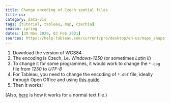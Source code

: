 ```yaml
---
title: Change encoding of Czech spatial files
title-cs: 
category: data-vis
tags: [tutorial, tableau, map, czechia]
season: spring
dates: [30 Nov 2020, 03 Feb 2021]
sources: https://help.tableau.com/current/pro/desktop/en-us/maps_shapefiles.htm
---
```


1.  Download the version of WGS84
2.  The encoding is Czech, i.e. *Windows-1250* (or sometimes *Latin II*)
3.  To change it for some programmes, it would work to change the `*.cpg` file from *1250* to *UTF-8*
4.  For Tableau, you need to change the encoding of `*.dbf` file, ideally through Open Office and using [this guide](https://gis.stackexchange.com/questions/3529/which-character-encoding-is-used-by-the-dbf-file-in-shapefiles/3663#3663)
5.  Then it works!

(Also, [here](https://o106.com/konverze-kodovani-z-windows-1250-na-utf-8/) is how it works for a normal text file.)